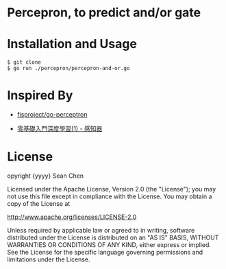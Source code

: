 Percepron, to predict and/or gate
==============

Installation and Usage
=============

    $ git clone
    $ go run ./percepron/percepron-and-or.go

Inspired By
=============

- [fisproject/go-perceptron](https://github.com/fisproject/go-perceptron)

- [零基礎入門深度學習(1) - 感知器](https://www.zybuluo.com/hanbingtao/note/433855)

License
=============

opyright {yyyy} Sean Chen

Licensed under the Apache License, Version 2.0 (the "License");
you may not use this file except in compliance with the License.
You may obtain a copy of the License at

http://www.apache.org/licenses/LICENSE-2.0

Unless required by applicable law or agreed to in writing, software
distributed under the License is distributed on an "AS IS" BASIS,
WITHOUT WARRANTIES OR CONDITIONS OF ANY KIND, either express or implied.
See the License for the specific language governing permissions and
limitations under the License.